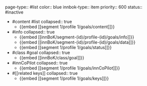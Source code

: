 page-type:: #list
color:: blue
innbok-type:: item
priority:: 600
status:: #inactive

- #content #list
  collapsed:: true
	- {{embed [[segment 1/profile 1/goals/content]]}}
- #info
  collapsed:: true
	- {{embed [[innBoK/segment-(id)/profile-(id)/goals/info]]}}
	- {{embed [[innBoK/segment-(id)/profile-(id)/goals/data]]}}
	- {{embed [[segment 1/profile 1/goals/status]]}}
- #class #goal
  collapsed:: true
	- {{embed [[innBoK/class/goal]]}}
- #innCoPilot
  collapsed:: true
	- {{embed [[segment 1/profile 1/goals/innCoPilot]]}}
- #[[related keys]]
  collapsed:: true
	- {{embed [[segment 1/profile 1/goals/keys]]}}